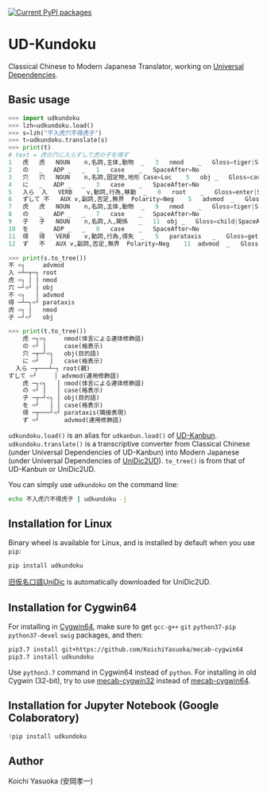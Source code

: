 [![Current PyPI packages](https://badge.fury.io/py/udkundoku.svg)](https://pypi.org/project/udkundoku/)

# UD-Kundoku

Classical Chinese to Modern Japanese Translator, working on [Universal Dependencies](https://universaldependencies.org/format.html).

## Basic usage

```py
>>> import udkundoku
>>> lzh=udkundoku.load()
>>> s=lzh("不入虎穴不得虎子")
>>> t=udkundoku.translate(s)
>>> print(t)
# text = 虎の穴に入らずして虎の子を得ず
1	虎	虎	NOUN	n,名詞,主体,動物	_	3	nmod	_	Gloss=tiger|SpaceAfter=No
2	の	_	ADP	_	_	1	case	_	SpaceAfter=No
3	穴	穴	NOUN	n,名詞,固定物,地形	Case=Loc	5	obj	_	Gloss=cave|SpaceAfter=No
4	に	_	ADP	_	_	3	case	_	SpaceAfter=No
5	入ら	入	VERB	v,動詞,行為,移動	_	0	root	_	Gloss=enter|SpaceAfter=No
6	ずして	不	AUX	v,副詞,否定,無界	Polarity=Neg	5	advmod	_	Gloss=not|SpaceAfter=No
7	虎	虎	NOUN	n,名詞,主体,動物	_	9	nmod	_	Gloss=tiger|SpaceAfter=No
8	の	_	ADP	_	_	7	case	_	SpaceAfter=No
9	子	子	NOUN	n,名詞,人,関係	_	11	obj	_	Gloss=child|SpaceAfter=No
10	を	_	ADP	_	_	9	case	_	SpaceAfter=No
11	得	得	VERB	v,動詞,行為,得失	_	5	parataxis	_	Gloss=get|SpaceAfter=No
12	ず	不	AUX	v,副詞,否定,無界	Polarity=Neg	11	advmod	_	Gloss=not|SpaceAfter=No

>>> print(s.to_tree())
不 <┐     advmod
入 ─┴─┬─┐ root
虎 <┐ │ │ nmod
穴 ─┘<┘ │ obj
不 <┐   │ advmod
得 ─┴─┐<┘ parataxis
虎 <┐ │   nmod
子 ─┘<┘   obj

>>> print(t.to_tree())
    虎 ─┐<┐     nmod(体言による連体修飾語)
    の <┘ │     case(格表示)
    穴 ─┬─┘<┐   obj(目的語)
    に <┘   │   case(格表示)
  入ら ─┬───┴─┐ root(親)
ずして <┘     │ advmod(連用修飾語)
    虎 ─┐<┐   │ nmod(体言による連体修飾語)
    の <┘ │   │ case(格表示)
    子 ─┬─┘<┐ │ obj(目的語)
    を <┘   │ │ case(格表示)
    得 ─┬───┘<┘ parataxis(隣接表現)
    ず <┘       advmod(連用修飾語)
```
`udkundoku.load()` is an alias for `udkanbun.load()` of [UD-Kanbun](https://github.com/KoichiYasuoka/UD-Kanbun/). `udkundoku.translate()` is a transcriptive converter from Classical Chinese (under Universal Dependencies of UD-Kanbun) into Modern Japanese (under Universal Dependencies of [UniDic2UD](https://github.com/KoichiYasuoka/UniDic2UD/)). `to_tree()` is from that of UD-Kanbun or UniDic2UD.

You can simply use `udkundoku` on the command line:
```sh
echo 不入虎穴不得虎子 | udkundoku -j
```

## Installation for Linux

Binary wheel is available for Linux, and is installed by default when you use `pip`:
```sh
pip install udkundoku
```
[旧仮名口語UniDic](https://unidic.ninjal.ac.jp/download_all#unidic_qkana) is automatically downloaded for UniDic2UD.

## Installation for Cygwin64

For installing in [Cygwin64](https://www.cygwin.com/install.html), make sure to get `gcc-g++` `git` `python37-pip` `python37-devel` `swig` packages, and then:
```sh
pip3.7 install git+https://github.com/KoichiYasuoka/mecab-cygwin64
pip3.7 install udkundoku
```
Use `python3.7` command in Cygwin64 instead of `python`. For installing in old Cygwin (32-bit), try to use [mecab-cygwin32](https://github.com/KoichiYasuoka/mecab-cygwin32) instead of [mecab-cygwin64](https://github.com/KoichiYasuoka/mecab-cygwin64).

## Installation for Jupyter Notebook (Google Colaboratory)

```py
!pip install udkundoku
```

## Author

Koichi Yasuoka (安岡孝一)

